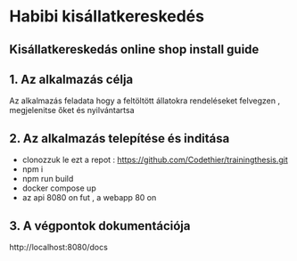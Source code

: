 # Habibi kisállatkereskedés

## Kisállatkereskedás online shop install guide

## 1. Az alkalmazás célja

Az alkalmazás feladata hogy a feltöltött állatokra rendeléseket felvegzen , megjelenitse őket és nyilvántartsa

## 2. Az alkalmazás telepítése és inditása

- clonozzuk le ezt a repot : https://github.com/Codethier/trainingthesis.git
- npm i
- npm run build
- docker compose up
- az api 8080 on fut , a webapp 80 on


## 3. A végpontok dokumentációja

http://localhost:8080/docs


